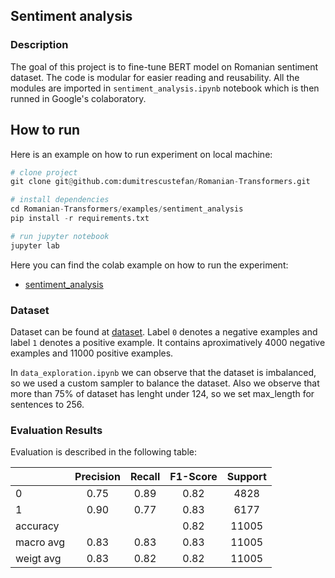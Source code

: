 ## Sentiment analysis

### Description

The goal of this project is to fine-tune BERT model on Romanian sentiment dataset. 
The code is modular for easier reading and reusability. All the modules are imported in `sentiment_analysis.ipynb` 
notebook which is then runned in Google's colaboratory.

## How to run

Here is an example on how to run experiment on local machine:

```python
# clone project
git clone git@github.com:dumitrescustefan/Romanian-Transformers.git

# install dependencies
cd Romanian-Transformers/examples/sentiment_analysis
pip install -r requirements.txt

# run jupyter notebook
jupyter lab
```

Here you can find the colab example on how to run the experiment:
 * [sentiment_analysis](https://colab.research.google.com/drive/1vKv1Kp9omFr9y4HlFWUGmiYjHgk5XD0m#scrollTo=FU-8vkP25DfU)

### Dataset

Dataset can be found at [dataset](https://github.com/katakonst/sentiment-analysis-tensorflow/tree/master/datasets/ro). 
Label `0` denotes a negative examples and label `1` denotes a positive example. 
It contains aproximatively 4000 negative examples and 11000 positive examples.

In `data_exploration.ipynb` we can observe that the dataset is imbalanced, so we used a custom sampler to balance the dataset. Also we observe that more
than 75% of dataset has lenght under 124, so we set max_length for sentences to 256.

### Evaluation Results

Evaluation is described in the following table:

|           	| Precision | Recall 	| F1-Score 	| Support 	|
|-----------	|:--------:	|:--------:	|:--------:	|:--------:	|
| 0         	|   0.75  	|  0.89  	|   0.82  	|    4828   |
| 1         	|   0.90  	|  0.77  	|   0.83  	|    6177   |
| accuracy      |       	|       	|   0.82  	|    11005  |
| macro avg     |   0.83  	|  0.83 	|   0.83  	|    11005  |
| weigt avg 	|   0.83   	|  0.82  	|   0.82  	|    11005  |
